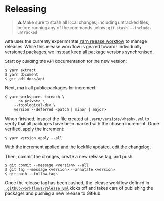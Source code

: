 # Releasing

> :warning: Make sure to stash all local changes, including untracked files, before running any of the commands below: `git stash --include-untracked`

Alfa uses the currently experimental [Yarn release workflow](https://yarnpkg.com/features/release-workflow) to manage releases. While this release workflow is geared towards individually versioned packages, we instead keep all package versions synchronised. 

Start by building the API documentation for the new version:

```shell
$ yarn extract 
$ yarn document
$ git add docs/api
```

Next, mark all public packages for increment:

```shell
$ yarn workspaces foreach \
    --no-private \
    --topological-dev \
    version --deferred <patch | minor | major>
```

When finished, inspect the file created at `.yarn/versions/<hash>.yml` to verify that all packages have been marked with the chosen increment. Once verified, apply the increment:

```shell
$ yarn version apply --all
```

With the increment applied and the lockfile updated, edit the [changelog](../../CHANGELOG.md).

Then, commit the changes, create a new release tag, and push:

```shell
$ git commit --message <version> --all
$ git tag --message <version> --annotate <version>
$ git push --follow-tags
```

Once the release tag has been pushed, the release workflow defined in [`.github/workflows/release.yml`](../../.github/workflows/release.yml) kicks off and takes care of publishing the packages and pushing a new release to GitHub.
